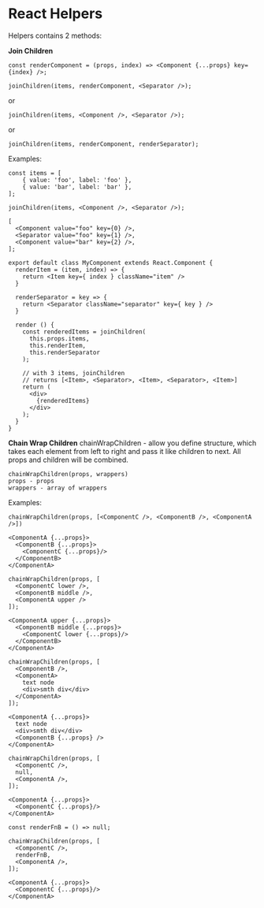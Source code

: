# React Helpers

Helpers contains 2 methods:

**Join Children**

```
const renderComponent = (props, index) => <Component {...props} key={index} />;

joinChildren(items, renderComponent, <Separator />);
```

or

```
joinChildren(items, <Component />, <Separator />);
```

or

```
joinChildren(items, renderComponent, renderSeparator);
```

Examples:
```
const items = [
    { value: 'foo', label: 'foo' },
    { value: 'bar', label: 'bar' },
];

joinChildren(items, <Component />, <Separator />);

[
  <Component value="foo" key={0} />,
  <Separator value="foo" key={1} />,
  <Component value="bar" key={2} />,
];
```

```
export default class MyComponent extends React.Component {
  renderItem = (item, index) => {
    return <Item key={ index } className="item" />
  }
  
  renderSeparator = key => {
    return <Separator className="separator" key={ key } />
  }

  render () {
    const renderedItems = joinChildren(
      this.props.items,
      this.renderItem,
      this.renderSeparator
    );

    // with 3 items, joinChildren
    // returns [<Item>, <Separator>, <Item>, <Separator>, <Item>]
    return (
      <div>
        {renderedItems}
      </div>
    );
  }
}
```

**Chain Wrap Children**
chainWrapChildren - allow you define
structure, which takes each element from left to right and pass it
like children to next. All props and children will be combined.

```
chainWrapChildren(props, wrappers)
props - props
wrappers - array of wrappers
```

Examples:
```
chainWrapChildren(props, [<ComponentC />, <ComponentB />, <ComponentA />])

<ComponentA {...props}>
  <ComponentB {...props}>
    <ComponentC {...props}/>
  </ComponentB>
</ComponentA>
```

```
chainWrapChildren(props, [
  <ComponentC lower />,
  <ComponentB middle />,
  <ComponentA upper />
]);

<ComponentA upper {...props}>
  <ComponentB middle {...props}>
    <ComponentC lower {...props}/>
  </ComponentB>
</ComponentA>
```

```
chainWrapChildren(props, [
  <ComponentB />,
  <ComponentA>
    text node
    <div>smth div</div>
  </ComponentA>
]);

<ComponentA {...props}>
  text node
  <div>smth div</div>
  <ComponentB {...props} />
</ComponentA>
```

```
chainWrapChildren(props, [
  <ComponentC />,
  null,
  <ComponentA />,
]);

<ComponentA {...props}>
  <ComponentC {...props}/>
</ComponentA>
```

```
const renderFnB = () => null;

chainWrapChildren(props, [
  <ComponentC />,
  renderFnB,
  <ComponentA />,
]);

<ComponentA {...props}>
  <ComponentC {...props}/>
</ComponentA>
```